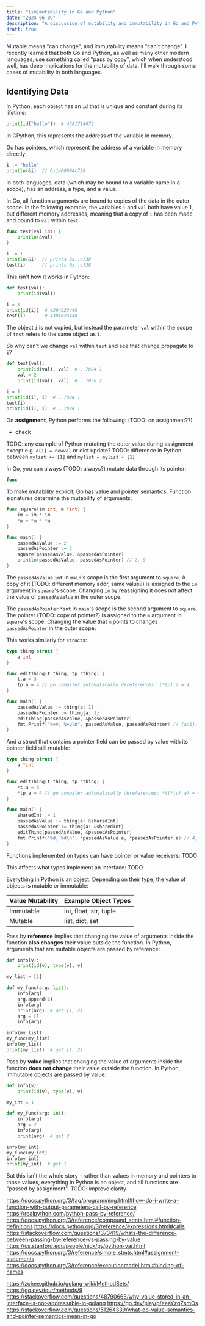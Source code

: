 ```yaml
---
title: "(im)mutability in Go and Python"
date: "2024-06-09"
description: "A discussion of mutability and immutability in Go and Python, by Leo Robinovitch."
draft: true
---
```


Mutable means "can change", and immutability means "can't change". I recently learned that both Go and Python, as well
as many other modern languages, use something called "pass by copy", which when understood well, has deep implications
for the mutability of data. I'll walk through some cases of mutability in both languages.

## Identifying Data

In Python, each object has an `id` that is unique and constant during its lifetime:

```python
print(id("hello"))  # 4381714672
```

In CPython, this represents the address of the variable in memory.

Go has pointers, which represent the address of a variable in memory directly:

```go
i := "hello"
println(&i)  // 0x1400004c728
```

In both languages, data (which may be bound to a variable name in a scope), has an address, a type, and a value.

In Go, all function arguments are bound to copies of the data in the outer scope. In the following example, the
variables `i` and `val` both have value 1, but different memory addresses, meaning that a copy of `i` has been made and
bound to `val` within `test`.

```go
func test(val int) {
    println(&val)
}

i := 1
println(&i)  // prints 0x..c730
test(i)      // prints 0x..c728
```

This isn't how it works in Python:

```python
def test(val):
    print(id(val))

i = 1
print(id(i))  # 4304623440
test(i)       # 4304623440
```

The object `i` is not copied, but instead the parameter `val` within the scope of `test` refers to the same object as
`i`.

So why can't we change `val` within `test` and see that change propagate to `i`?

```python
def test(val):
    print(id(val), val)  # ..7024 1
    val = 2
    print(id(val), val)  # ..7056 2

i = 1
print(id(i), i)  # ..7024 1
test(i)
print(id(i), i)  # ..7024 1
```

On **assignment**, Python performs the following: (TODO: on assignment??)

- check

TODO: any example of Python mutating the outer value during assignment except e.g. `a[1] = newval` or dict update? TODO:
difference in Python between `mylist += [1]` and `mylist = mylist + [1]`

In Go, you can always (TODO: always?) mutate data through its pointer:

```go
func
```

To make mutability explicit, Go has value and pointer semantics. Function signatures determine the mutability of
arguments:

```go
func square(im int, m *int) {
	im = im * im
	*m = *m * *m
}

func main() {
	passedAsValue := 2
	passedAsPointer := 3
	square(passedAsValue, &passedAsPointer)
	println(passedAsValue, passedAsPointer) // 2, 9
}
```

The `passedAsValue` `int` in `main`'s scope is the first argument to `square`. A copy of it (TODO: different memory
addr, same value?) is assigned to the `im` argument in `square`'s scope. Changing `im` by reassigning it does not affect
the value of `passedAsValue` in the outer scope.

The `passedAsPointer` `*int` in `main`'s scope is the second argument to `square`. The pointer (TODO: copy of pointer?)
is assigned to the `m` argument in `square`'s scope. Changing the value that `m` points to changes `passedAsPointer` in
the outer scope.

This works similarly for `struct`s:

```go
type thing struct {
	a int
}

func editThing(t thing, tp *thing) {
	t.a = 3
	tp.a = 4 // go compiler automatically dereferences: (*tp).a = 4
}

func main() {
	passedAsValue := thing{a: 1}
	passedAsPointer := thing{a: 1}
	editThing(passedAsValue, &passedAsPointer)
	fmt.Printf("%+v, %+v\n", passedAsValue, passedAsPointer) // {a:1}, {a:4}
}
```

And a struct that contains a pointer field can be passed by value with its pointer field still mutable:

```go
type thing struct {
	a *int
}

func editThing(t thing, tp *thing) {
	*t.a = 3
	*tp.a = 4 // go compiler automatically dereferences: *((*tp).a) = 4
}

func main() {
	sharedInt := 1
	passedAsValue := thing{a: &sharedInt}
	passedAsPointer := thing{a: &sharedInt}
	editThing(passedAsValue, &passedAsPointer)
	fmt.Printf("%d, %d\n", *passedAsValue.a, *passedAsPointer.a) // 4, 4
}
```

Functions implemented on types can have pointer or value receivers: TODO

This affects what types implement an interface: TODO

Everything in Python is an [object]. Depending on their type, the value of objects is mutable or immutable:

| Value Mutability | Example Object Types   |
| ---------------- | ---------------------- |
| Immutable        | int, float, str, tuple |
| Mutable          | list, dict, set        |

Pass by **reference** implies that changing the value of arguments inside the function **also changes** their value
outside the function. In Python, arguments that are mutable objects are passed by reference:

```python
def info(v):
    print(id(v), type(v), v)

my_list = [1]

def my_func(arg: list):
    info(arg)
    arg.append(2)
    info(arg)
    print(arg)  # get [1, 2]
    arg = []
    info(arg)

info(my_list)
my_func(my_list)
info(my_list)
print(my_list)  # get [1, 2]
```

Pass by **value** implies that changing the value of arguments inside the function **does not change** their value
outside the function. In Python, immutable objects are passed by value:

```python
def info(v):
    print(id(v), type(v), v)

my_int = 1

def my_func(arg: int):
    info(arg)
    arg = 2
    info(arg)
    print(arg)  # get 2

info(my_int)
my_func(my_int)
info(my_int)
print(my_int)  # get 1
```

But this isn't the whole story - rather than values in memory and pointers to those values, everything in Python is an
object, and all functions are "passed by assignment". TODO: improve clarity

https://docs.python.org/3/faq/programming.html#how-do-i-write-a-function-with-output-parameters-call-by-reference
https://realpython.com/python-pass-by-reference/
https://docs.python.org/3/reference/compound_stmts.html#function-definitions
https://docs.python.org/3/reference/expressions.html#calls
https://stackoverflow.com/questions/373419/whats-the-difference-between-passing-by-reference-vs-passing-by-value
https://cs.stanford.edu/people/nick/py/python-var.html
https://docs.python.org/3/reference/simple_stmts.html#assignment-statements
https://docs.python.org/3/reference/executionmodel.html#binding-of-names

https://zchee.github.io/golang-wiki/MethodSets/ https://go.dev/tour/methods/9
https://stackoverflow.com/questions/48790663/why-value-stored-in-an-interface-is-not-addressable-in-golang
https://go.dev/play/p/eeaYzqZsmOs
https://stackoverflow.com/questions/51264339/what-do-value-semantics-and-pointer-semantics-mean-in-go

[object]: https://docs.python.org/3/reference/datamodel.html#objects-values-and-types
